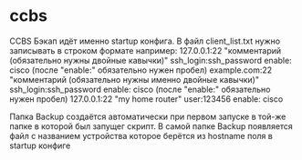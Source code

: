 # ccbs
CCBS
Бэкап идёт именно startup конфига.
В файл client_list.txt нужно записывать в строком формате например:
127.0.0.1:22 "комментарий (обязательно нужны двойные кавычки)" ssh_login:ssh_password enable: cisco (после "enable:" обязательно нужен пробел)
example.com:22  "комментарий (обязательно нужны именно двойные кавычки)" ssh_login:ssh_password enable: cisco (после "enable:" обязательно нужен пробел)
127.0.0.1:22 "my home router" user:123456 enable: cisco

Папка Backup создаётся автоматически при первом запуске в той-же папке в которой был запущег скрипт.
В самой папке Backup появляется файл с названием устройства которое берётся из hostname поля в startup конфиге
